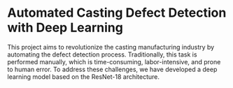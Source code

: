 # Automated Casting Defect Detection with Deep Learning

This project aims to revolutionize the casting manufacturing industry by automating the defect detection process. Traditionally, this task is performed manually, which is time-consuming, labor-intensive, and prone to human error. To address these challenges, we have developed a deep learning model based on the ResNet-18 architecture.
